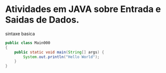 # Atividades em JAVA sobre Entrada e Saidas de Dados. 

sintaxe basica

```JAVA
public class Main000
{
	public static void main(String[] args) {
		System.out.println("Hello World");
	}
}
```